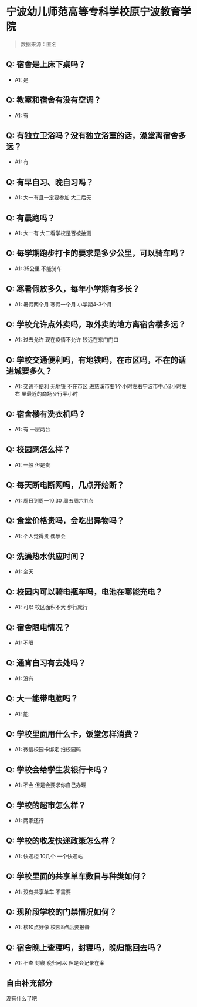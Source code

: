 # 宁波幼儿师范高等专科学校原宁波教育学院

> 数据来源：匿名

## Q: 宿舍是上床下桌吗？

- A1: 是

## Q: 教室和宿舍有没有空调？

- A1: 有

## Q: 有独立卫浴吗？没有独立浴室的话，澡堂离宿舍多远？

- A1: 有

## Q: 有早自习、晚自习吗？

- A1: 大一有且一定要参加 大二后无

## Q: 有晨跑吗？

- A1: 大一有 大二看学校是否被抽测

## Q: 每学期跑步打卡的要求是多少公里，可以骑车吗？

- A1: 35公里 不能骑车

## Q: 寒暑假放多久，每年小学期有多长？

- A1: 暑假两个月 寒假一个月 小学期4-3个月

## Q: 学校允许点外卖吗，取外卖的地方离宿舍楼多远？

- A1: 过去允许 现在疫情不允许  较远在东门门口

## Q: 学校交通便利吗，有地铁吗，在市区吗，不在的话进城要多久？

- A1: 交通不便利 无地铁 不在市区 进慈溪市要1个小时左右宁波市中心2小时左右 里最近的商场步行半小时

## Q: 宿舍楼有洗衣机吗？

- A1: 有 一层两台

## Q: 校园网怎么样？

- A1: 一般 但是贵

## Q: 每天断电断网吗，几点开始断？

- A1: 周日到周一10.30 周五周六11点

## Q: 食堂价格贵吗，会吃出异物吗？

- A1: 个人觉得贵 偶尔会

## Q: 洗澡热水供应时间？

- A1: 全天

## Q: 校园内可以骑电瓶车吗，电池在哪能充电？

- A1: 可以 校区面积不大 步行就行

## Q: 宿舍限电情况？

- A1: 不限

## Q: 通宵自习有去处吗？

- A1: 没有

## Q: 大一能带电脑吗？

- A1: 能

## Q: 学校里面用什么卡，饭堂怎样消费？

- A1: 微信校园卡绑定 扫校园码

## Q: 学校会给学生发银行卡吗？

- A1: 不会 但是会要求你自己办理

## Q: 学校的超市怎么样？

- A1: 两家还行

## Q: 学校的收发快递政策怎么样？

- A1: 快递柜 10几个 一个快递站

## Q: 学校里面的共享单车数目与种类如何？

- A1: 没有共享单车 不需要

## Q: 现阶段学校的门禁情况如何？

- A1: 楼10点好像 校园8点后要报备

## Q: 宿舍晚上查寝吗，封寝吗，晚归能回去吗？

- A1: 不查 封寝 晚归可以 但是会记录在案

## 自由补充部分

没有什么了吧